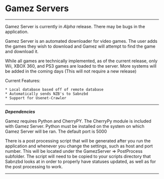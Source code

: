 Gamez Servers
===========

<hr />

Gamez Server is currently in *Alpha* release. There may be bugs in the application.

Gamez Server is an automated downloader for video games. The user adds the games they wish to download and Gamez will attempt to find the game and download it.

While all games are technically implemented, as of the current release, only Wii, XBOX 360, and PS3 games are loaded to the server. More systems will be added in the coming days (This will not require a new release)

Current Features:

    * Local database based off of remote database
    * Automatically sends NZB's to Sabnzbd
    * Support for Usenet-Crawler

<hr />

***Dependencies***

Gamez requires Python and CherryPY. The CherryPy module is included with Gamez Server. Python must be installed on the system on which Gamez Server will be ran. The default port is 5000

There is a post processing script that will be generated after you run the application and whenever you change the settings, such as host and port number. This will be located under the GamezServer => PostProcess subfolder. The script will need to be copied to your scripts directory that Sabnzbd looks at in order to properly have statuses updated, as well as for the post processing to work.

<hr />
